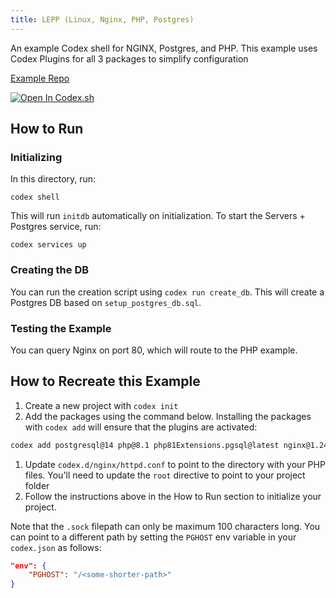 ```yaml
---
title: LEPP (Linux, Nginx, PHP, Postgres)
---
```



An example Codex shell for NGINX, Postgres, and PHP. This example uses Codex Plugins for all 3 packages to simplify configuration

[Example Repo](https://github.com/khulnasoft/codex/tree/main/examples/stacks/lepp-stack)

[![Open In Codex.sh](https://www.khulnasoft/img/codex/open-in-codex.svg)](https://codex.sh/open/templates/lepp-stack)

## How to Run

### Initializing

In this directory, run:

`codex shell`

This will run `initdb` automatically on initialization. To start the Servers + Postgres service, run:

`codex services up`

### Creating the DB

You can run the creation script using `codex run create_db`. This will create a Postgres DB based on `setup_postgres_db.sql`.

### Testing the Example

You can query Nginx on port 80, which will route to the PHP example.

## How to Recreate this Example

1. Create a new project with `codex init`
1. Add the packages using the command below. Installing the packages with `codex add` will ensure that the plugins are activated:

```bash
codex add postgresql@14 php@8.1 php81Extensions.pgsql@latest nginx@1.24
```

1. Update `codex.d/nginx/httpd.conf` to point to the directory with your PHP files. You'll need to update the `root` directive to point to your project folder
2. Follow the instructions above in the How to Run section to initialize your project.

Note that the `.sock` filepath can only be maximum 100 characters long. You can point to a different path by setting the `PGHOST` env variable in your `codex.json` as follows:

```json
"env": {
    "PGHOST": "/<some-shorter-path>"
}
```
